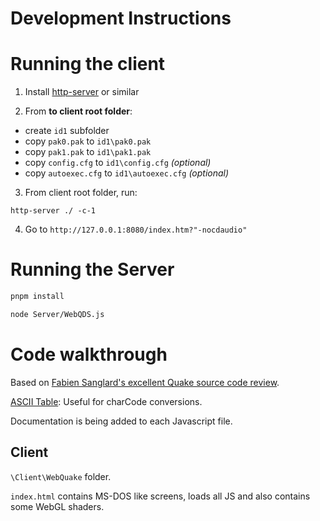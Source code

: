 # Development Instructions

# Running the client

1. Install [http-server](https://www.npmjs.com/package/http-server) or similar

2. From **to client root folder**:
- create `id1` subfolder
- copy `pak0.pak` to `id1\pak0.pak`
- copy `pak1.pak` to `id1\pak1.pak`
- copy `config.cfg` to `id1\config.cfg` *(optional)*
- copy `autoexec.cfg` to `id1\autoexec.cfg` *(optional)*

3. From client root folder, run:
```
http-server ./ -c-1
```

4. Go to `http://127.0.0.1:8080/index.htm?"-nocdaudio"`

# Running the Server

```bash
pnpm install
```

```bash
node Server/WebQDS.js
```


# Code walkthrough

Based on [Fabien Sanglard's excellent Quake source code review](https://fabiensanglard.net/quakeSource/index.php).

[ASCII Table](https://kartones.net/demos/016/index.html): Useful for charCode conversions.

Documentation is being added to each Javascript file.

## Client

`\Client\WebQuake` folder.

`index.html` contains MS-DOS like screens, loads all JS and also contains some WebGL shaders.
